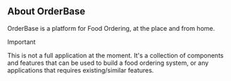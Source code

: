 ## About OrderBase

OrderBase is a platform for Food Ordering, at the place and from home.

> [!IMPORTANT]  
> This is not a full application at the moment. It's a collection of components and features that can be used to build a food ordering system, or any applications that requires existing/similar features.
